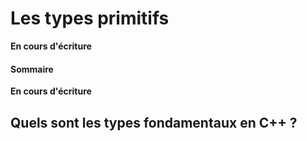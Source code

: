 # Les types primitifs

**En cours d'écriture**

#### Sommaire

**En cours d'écriture**


## Quels sont les types fondamentaux en C++ ?
